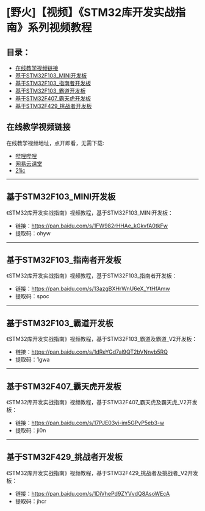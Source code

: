 []([野火]【视频】《STM32库开发实战指南》系列视频教程)

# [野火]【视频】《STM32库开发实战指南》系列视频教程
## 目录：
* [在线教学视频链接](#在线教学视频链接)
* [基于STM32F103_MINI开发板](#基于STM32F103_MINI开发板)
* [基于STM32F103_指南者开发板](#基于STM32F103_指南者开发板)
* [基于STM32F103_霸道开发板](#基于STM32F103_霸道开发板)
* [基于STM32F407_霸天虎开发板 ](#基于STM32F407_霸天虎开发板 )
* [基于STM32F429_挑战者开发板](#基于STM32F429_挑战者开发板)

## 在线教学视频链接
在线教学视频地址，点开即看，无需下载:

* [哔哩哔哩](https://space.bilibili.com/356820657/video)
* [网易云课堂](https://study.163.com/provider/400000000596001/course.htm)
* [21ic](http://open.21ic.com/open/lecturer-info?id=278)


***

## 基于STM32F103_MINI开发板
《STM32库开发实战指南》视频教程，基于STM32F103_MINI开发板：
* 链接：https://pan.baidu.com/s/1FW982rHHAe_kGkvfA0tkFw 
* 提取码：ohyw 

***

## 基于STM32F103_指南者开发板
《STM32库开发实战指南》视频教程，基于STM32F103_指南者开发板：
* 链接：https://pan.baidu.com/s/13azgBXHrWnU6eX_YtHfAmw 
* 提取码：spoc 


***

## 基于STM32F103_霸道开发板
《STM32库开发实战指南》视频教程，基于STM32F103_霸道及霸道_V2开发板：
* 链接：https://pan.baidu.com/s/1dReYGd7al9QT2bVNnvb5RQ 
* 提取码：1gwa 



***

## 基于STM32F407_霸天虎开发板 
《STM32库开发实战指南》视频教程，基于STM32F407_霸天虎及霸天虎_V2开发板：
* 链接：https://pan.baidu.com/s/17PJE03yi-im5GPyP5eb3-w 
* 提取码：ji0n 


***

## 基于STM32F429_挑战者开发板
《STM32库开发实战指南》视频教程，基于STM32F429_挑战者及挑战者_V2开发板：
* 链接：https://pan.baidu.com/s/1DiVhePd9ZYVvdQ8AsoWEcA 
* 提取码：jhcr 




